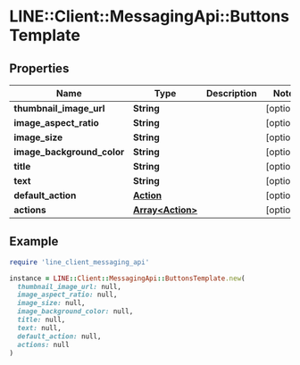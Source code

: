 # LINE::Client::MessagingApi::ButtonsTemplate

## Properties

| Name | Type | Description | Notes |
| ---- | ---- | ----------- | ----- |
| **thumbnail_image_url** | **String** |  | [optional] |
| **image_aspect_ratio** | **String** |  | [optional] |
| **image_size** | **String** |  | [optional] |
| **image_background_color** | **String** |  | [optional] |
| **title** | **String** |  | [optional] |
| **text** | **String** |  | [optional] |
| **default_action** | [**Action**](Action.md) |  | [optional] |
| **actions** | [**Array&lt;Action&gt;**](Action.md) |  | [optional] |

## Example

```ruby
require 'line_client_messaging_api'

instance = LINE::Client::MessagingApi::ButtonsTemplate.new(
  thumbnail_image_url: null,
  image_aspect_ratio: null,
  image_size: null,
  image_background_color: null,
  title: null,
  text: null,
  default_action: null,
  actions: null
)
```

